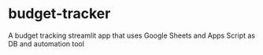 # budget-tracker
A budget tracking streamlit app that uses Google Sheets and Apps Script as DB and automation tool
